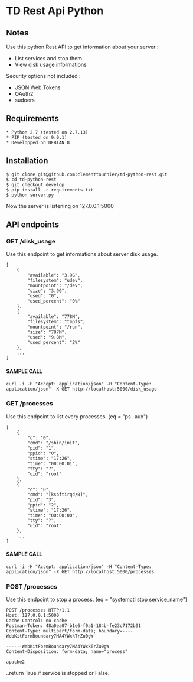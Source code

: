 # TD Rest Api Python

## Notes
Use this python Rest API to get information about your server :

- List services and stop them
- View disk usage informations

Security options not included :

- JSON Web Tokens
- OAuth2
- sudoers


## Requirements
    * Python 2.7 (tested on 2.7.13)
    * PIP (tested on 9.0.1)
    * Developped on DEBIAN 8

## Installation
    
    $ git clone git@github.com:clementtournier/td-python-rest.git
    $ cd td-python-rest
    $ git checkout develop
    $ pip install -r requirements.txt
    $ python server.py
    
Now the server is listening on 127.0.0.1:5000
    
## API endpoints

### GET /disk_usage
Use this endpoint to get informations about server disk usage.
```
[
    {
        "available": "3.9G", 
        "filesystem": "udev", 
        "mountpoint": "/dev", 
        "size": "3.9G", 
        "used": "0", 
        "used_percent": "0%"
    }, 
    {
        "available": "778M", 
        "filesystem": "tmpfs", 
        "mountpoint": "/run", 
        "size": "787M", 
        "used": "9.8M", 
        "used_percent": "2%"
    }, 
    ...
]
```
#### SAMPLE CALL
````
curl -i -H "Accept: application/json" -H "Content-Type: application/json" -X GET http://localhost:5000/disk_usage
````
### GET /processes
Use this endpoint to list every processes. (eq = "ps -aux")
```
[
    {
        "c": "0", 
        "cmd": "/sbin/init", 
        "pid": "1", 
        "ppid": "0", 
        "stime": "17:26", 
        "time": "00:00:01", 
        "tty": "?", 
        "uid": "root"
    },
    {
        "c": "0", 
        "cmd": "[ksoftirqd/0]", 
        "pid": "3", 
        "ppid": "2", 
        "stime": "17:26", 
        "time": "00:00:00", 
        "tty": "?", 
        "uid": "root"
    },
    ...
]
```
#### SAMPLE CALL
````
curl -i -H "Accept: application/json" -H "Content-Type: application/json" -X GET http://localhost:5000/processes
````

### POST /processes
Use this endpoint to stop a process. (eq = "systemctl stop service_name")
```
POST /processes HTTP/1.1
Host: 127.0.0.1:5000
Cache-Control: no-cache
Postman-Token: 48a0ea07-b1e6-f0a1-184b-fe23c7172b91
Content-Type: multipart/form-data; boundary=----WebKitFormBoundary7MA4YWxkTrZu0gW

------WebKitFormBoundary7MA4YWxkTrZu0gW
Content-Disposition: form-data; name="process"

apache2
```

..return True if service is stopped or False.
